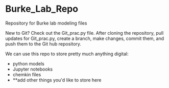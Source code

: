 # Burke_Lab_Repo
Repository for Burke lab modeling files

New to Git? Check out the Git_prac.py file. After cloning the repository, pull updates for Git_prac.py, create a branch, make changes, commit them, and push them to the Git hub repository.

We can use this repo to store pretty much anything digital:
- python models
- Jupyter notebooks
- chemkin files
- **add other things you'd like to store here
